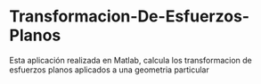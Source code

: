# Transformacion-De-Esfuerzos-Planos
Esta aplicación realizada en Matlab, calcula los transformacion de esfuerzos planos aplicados a una geometria particular
